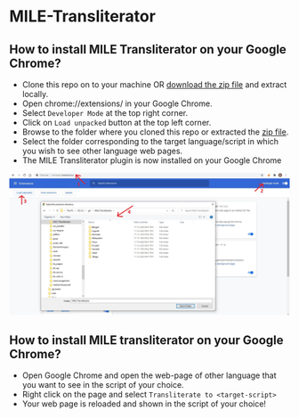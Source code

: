 # MILE-Transliterator

## How to install MILE Transliterator on your Google Chrome?
* Clone this repo on to your machine OR [download the zip file](https://github.com/MILE-IISc/MILE-Transliterator/archive/main.zip) and extract locally.
* Open chrome://extensions/ in your Google Chrome.
* Select `Developer Mode` at the top right corner.
* Click on `Load unpacked` button at the top left corner.
* Browse to the folder where you cloned this repo or extracted the [zip file](https://github.com/MILE-IISc/MILE-Transliterator/archive/main.zip).
* Select the folder corresponding to the target language/script in which you wish to see other language web pages.
* The MILE Transliterator plugin is now installed on your Google Chrome

![Installing MILE Transliterator locally](Install_MILE_Transliterator.jpg?raw=true "Install MILE Transliterator")

## How to install MILE transliterator on your Google Chrome?
* Open Google Chrome and open the web-page of other language that you want to see in the script of your choice.
* Right click on the page and select `Transliterate to <target-script>`
* Your web page is reloaded and shown in the script of your choice!
